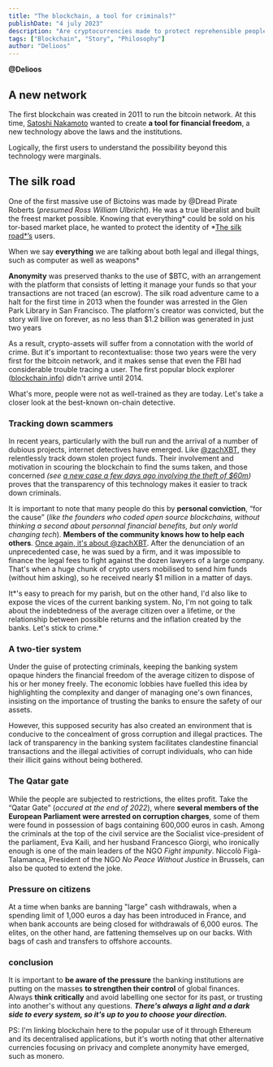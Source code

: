 ```yaml
---
title: "The blockchain, a tool for criminals?"
publishDate: "4 july 2023"
description: "Are cryptocurrencies made to protect reprehensible people?"
tags: ["Blockchain", "Story", "Philosophy"]
author: "Delioos"
---
```

__@Delioos__



## A new network

The first blockchain was created in 2011 to run the bitcoin network. At this time, [Satoshi Nakamoto](https://coinmarketcap.com/alexandria/article/who-is-satoshi-nakamoto) wanted to create **a tool for financial freedom**, a new technology above the laws and the institutions.

Logically, the first users to understand the possibility beyond this technology were marginals.

## The silk road

One of the first massive use of Bictoins was made by @Dread Pirate Roberts (*presumed Ross William Ulbricht*). He was a true liberalist and built the freest market possible. Knowing that everything* could be sold on his tor-based market place, he wanted to protect the identity of *[The silk road*’s](https://en.wikipedia.org/wiki/Silk_Road_(marketplace)) users.

When we say **everything** we are talking about both legal and illegal things, such as computer as well as weapons*

**Anonymity** was preserved thanks to the use of $BTC, with an arrangement with the platform that consists of letting it manage your funds so that your transactions are not traced (an escrow). The silk road adventure came to a halt for the first time in 2013 when the founder was arrested in the Glen Park Library in San Francisco. The platform's creator was convicted, but the story will live on forever, as no less than $1.2 billion was generated in just two years

As a result, crypto-assets will suffer from a connotation with the world of crime. But it's important to recontextualise: those two years were the very first for the bitcoin network, and it makes sense that even the FBI had considerable trouble tracing a user. The first popular block explorer ([blockchain.info](http://blockchain.info/)) didn't arrive until 2014.

What's more, people were not as well-trained as they are today. Let's take a closer look at the best-known on-chain detective.

### Tracking down scammers

In recent years, particularly with the bull run and the arrival of a number of dubious projects, internet detectives have emerged. Like [@zachXBT](https://twitter.com/zachxbt), they relentlessly track down stolen project funds. Their involvement and motivation in scouring the blockchain to find the sums taken, and those concerned *(see [a new case a few days ago involving the theft of $60m](https://%2C%2Ctwitter.com%2Czachxbt%2Cstatus%2C1682047031420829696/?s=20))* proves that the transparency of this technology makes it easier to track down criminals.

It is important to note that many people do this by **personal conviction**, “for the cause” (*like the founders who coded open source blockchains, without thinking a second about personnal financial benefits, but only world changing tech*). **Members of the community knows how to help each others**. [Once again, it's about @zachXBT](https://twitter.com/zachxbt/status/1669783717236342785). After the denunciation of an unprecedented case, he was sued by a firm, and it was impossible to finance the legal fees to fight against the dozen lawyers of a large company. That's when a huge chunk of crypto users mobilised to send him funds (without him asking), so he received nearly $1 million in a matter of days.

It*'s easy to preach for my parish, but on the other hand, I'd also like to expose the vices of the current banking system. No, I'm not going to talk about the indebtedness of the average citizen over a lifetime, or the relationship between possible returns and the inflation created by the banks. Let's stick to crime.*

### A two-tier system

Under the guise of protecting criminals, keeping the banking system opaque hinders the financial freedom of the average citizen to dispose of his or her money freely. The economic lobbies have fuelled this idea by highlighting the complexity and danger of managing one's own finances, insisting on the importance of trusting the banks to ensure the safety of our assets.

However, this supposed security has also created an environment that is conducive to the concealment of gross corruption and illegal practices. The lack of transparency in the banking system facilitates clandestine financial transactions and the illegal activities of corrupt individuals, who can hide their illicit gains without being bothered.

### The Qatar gate

While the people are subjected to restrictions, the elites profit. Take the “Qatar Gate” (*occured at the end of 2022*), where **several members of the European Parliament were arrested on corruption charges**, some of them were found in possession of bags containing 600,000 euros in cash. Among the criminals at the top of the civil service are the Socialist vice-president of the parliament, Eva Kaili, and her husband Francesco Giorgi, who ironically enough is one of the main leaders of the NGO *Fight impunity*. Niccolò Figà-Talamanca, President of the NGO *No Peace Without Justice* in Brussels, can also be quoted to extend the joke.

### Pressure on citizens

At a time when banks are banning "large" cash withdrawals, when a spending limit of 1,000 euros a day has been introduced in France, and when bank accounts are being closed for withdrawals of 6,000 euros. The elites, on the other hand, are fattening themselves up on our backs. With bags of cash and transfers to offshore accounts.

### conclusion

It is important to **be aware of the pressure** the banking institutions are putting on the masses **to strengthen their control** of global finances. Always **think critically** and avoid labelling one sector for its past, or trusting into another's without any questions. **_There's always a light and a dark side to every system, so it's up to you to choose your direction._**

PS: I'm linking blockchain here to the popular use of it through Ethereum and its decentralised applications, but it's worth noting that other alternative currencies focusing on privacy and complete anonymity have emerged, such as monero.
